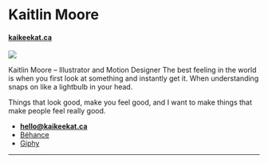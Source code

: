 # Kaitlin Moore

#### [kaikeekat.ca](http://kaikeekat.ca)

![](photo.jpg)

Kaitlin Moore – Illustrator and Motion Designer
The best feeling in the world is when you first look at something and instantly get it. When understanding snaps on like a lightbulb in your head.

Things that look good, make you feel good, and I want to make things that make people feel really good.


- **[hello@kaikeekat.ca](mailto:hello@kaikeekat.ca)**
- [Béhance](https://www.behance.net/kaikeekat)
- [Giphy](https://giphy.com/channel/kaikeekat)

---
